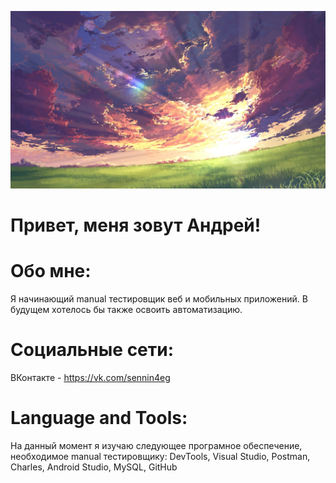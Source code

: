 ![Header](https://github.com/AndreyTsyupka/AndreyTsyupka/blob/main/assets/8NOg92cTp_A.jpg)

# Привет, меня зовут Андрей!

# Обо мне:
Я начинающий manual тестировщик веб и мобильных приложений. В будущем хотелось бы также освоить автоматизацию.

# Социальные сети:
ВКонтакте - https://vk.com/sennin4eg 

# Language and Tools:
На данный момент я изучаю следующее програмное обеспечение, необходимое manual тестировщику: DevTools, Visual Studio, Postman, Charles, Android Studio, MySQL, GitHub